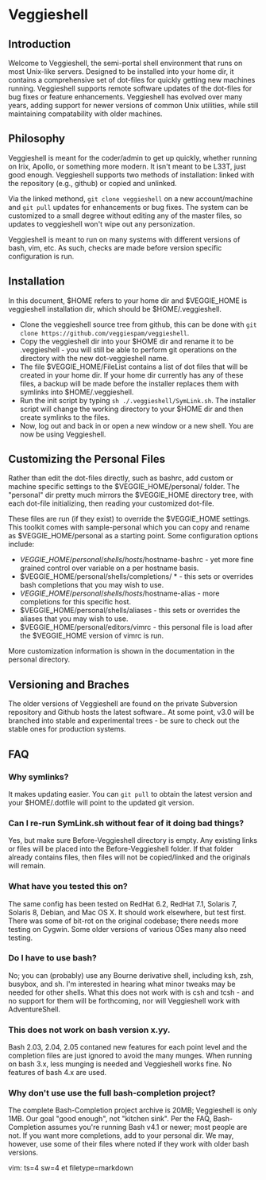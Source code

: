 # Veggieshell

## Introduction 

Welcome to Veggieshell, the semi-portal shell environment that
runs on most Unix-like servers.  Designed to be installed into
your home dir, it contains a comprehensive set of dot-files for
quickly getting new machines running.  Veggieshell supports
remote software updates of the dot-files for bug fixes or feature
enhancements.  Veggieshell has evolved over many years, adding
support for newer versions of common Unix utilities, while still
maintaining compatability with older machines. 

## Philosophy

Veggieshell is meant for the coder/admin to get up quickly, whether
running on Irix, Apollo, or something more modern.  It isn't meant to
be L33T, just good enough.  Veggieshell supports two methods of
installation: linked with the repository (e.g., github) or copied
and unlinked.

Via the linked methond, `git clone veggieshell` on a new
account/machine and `git pull` updates for enhancements or bug
fixes.  The system can be customized to a small degree without
editing any of the master files, so updates to veggieshell won't
wipe out any personization. 

Veggieshell is meant to run on many systems with different
versions of bash, vim, etc.  As such, checks are made before
version specific configuration is run.  

## Installation 

In this document, $HOME refers to your home dir
and $VEGGIE\_HOME is veggieshell installation dir, which should be
$HOME/.veggieshell.
    
*   Clone the veggieshell source tree from github, this can be done with
    `git clone https://github.com/veggiespam/veggieshell`.
*   Copy the veggieshell dir into your $HOME dir and rename it to be
    .veggieshell - you will still be able to perform git operations on 
	the directory with the new dot-veggieshell name.
*   The file $VEGGIE\_HOME/FileList contains a list of dot files
    that will be created
    in your home dir.  If your home dir currently has any of these files, 
	a backup will be made before the installer replaces them with symlinks
    into $HOME/.veggieshell.
*   Run the init script by typing `sh ./.veggieshell/SymLink.sh`.
    The installer script will change the working directory
	to your $HOME dir and then create symlinks to the files.
*   Now, log out and back in or open a new window or a new shell.
    You are now be using Veggieshell.


## Customizing the Personal Files 

Rather than edit the dot-files directly, such as bashrc, add
custom or machine specific settings to the $VEGGIE\_HOME/personal/
folder.  The "personal" dir pretty much mirrors the $VEGGIE\_HOME
directory tree, with each dot-file initializing, then reading
your customized dot-file. 

These files are run (if they exist) to override the $VEGGIE\_HOME
settings.  This toolkit comes with sample-personal which you can
copy and rename as $VEGGIE\_HOME/personal as a starting point.
Some configuration options include:

*   $VEGGIE\_HOME/personal/shells/hosts/$hostname-bashrc - yet more fine grained
    control over variable on a per hostname basis.
*   $VEGGIE\_HOME/personal/shells/completions/ *  - this sets or overrides
    bash completions that you may wish to use.
*   $VEGGIE\_HOME/personal/shells/hosts/$hostname-alias - more completions for
    this specific host.
*   $VEGGIE\_HOME/personal/shells/aliases - this sets or overrides the aliases that
    you may wish to use.
*   $VEGGIE\_HOME/personal/editors/vimrc - this personal file is load after the
    $VEGGIE\_HOME version of vimrc is run.

More customization information is shown in the documentation in the
personal directory.

## Versioning and Braches

The older versions of Veggieshell are found on the private
Subversion repository and Github hosts the latest software..
At some point, v3.0 will be branched into stable
and experimental trees - be sure to check
out the stable ones for production systems.


## FAQ 

### Why symlinks?

It makes updating easier.  You can `git pull` to obtain the
latest version and your $HOME/.dotfile will point to the updated
git version.  


### Can I re-run SymLink.sh without fear of it doing bad things?

Yes, but make sure Before-Veggieshell directory is empty.  Any
existing links or files will be placed into the
Before-Veggieshell folder.  If that folder already contains
files, then files will not be copied/linked and the originals
will remain.


### What have you tested this on?

The same config has been tested  on RedHat 6.2, RedHat 7.1,
Solaris 7, Solaris 8, Debian, and Mac OS X. It should work
elsewhere, but test first.  There was some of bit-rot on the
original codebase; there needs more testing on Cygwin.  Some
older versions of various OSes many also need testing.


### Do I have to use bash?

No; you can (probably) use any Bourne derivative shell, including
ksh, zsh, busybox, and sh.  I'm interested in hearing what minor tweaks may
be needed for other shells.  What this does not work with is csh
and tcsh - and no support for them will be forthcoming, nor will
Veggieshell work with AdventureShell.


### This does not work on bash version x.yy.

Bash 2.03, 2.04, 2.05 contaned new features for each point level
and the completion files are just ignored to avoid the many
munges.  When running on bash 3.x, less munging is needed and
Veggieshell works fine.  No features of bash 4.x are used.


### Why don't use use the full bash-completion project?

The complete Bash-Completion project archive is 20MB;
Veggieshell is only 1MB.  Our goal "good enough", not "kitchen
sink".  Per the FAQ, Bash-Completion assumes you're running Bash
v4.1 or newer; most people are not.  If you want more completions,
add to your personal dir.  We may, however, use some of their
files where noted if they work with older bash versions.



vim: ts=4 sw=4 et filetype=markdown
